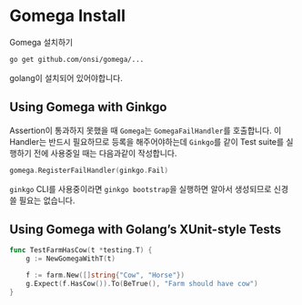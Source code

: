 # Gomega Install

Gomega 설치하기

```bash
go get github.com/onsi/gomega/...
```

golang이 설치되어 있어야합니다. 

## Using Gomega with Ginkgo

Assertion이 통과하지 못했을 때 `Gomega`는 `GomegaFailHandler`를 호출합니다. 이
Handler는 반드시 필요하므로 등록을 해주어야하는데 `Ginkgo`를 같이 Test suite를 
실행하기 전에 사용중일 때는 다음과같이 작성합니다.

```go
gomega.RegisterFailHandler(ginkgo.Fail)
```

`ginkgo` CLI를 사용중이라면 `ginkgo bootstrap`을 실행하면 알아서 생성되므로 
신경 쓸 필요는 없습니다.

## Using Gomega with Golang’s XUnit-style Tests

```go
func TestFarmHasCow(t *testing.T) {
    g := NewGomegaWithT(t)

    f := farm.New([]string{"Cow", "Horse"})
    g.Expect(f.HasCow()).To(BeTrue(), "Farm should have cow")
}
```
